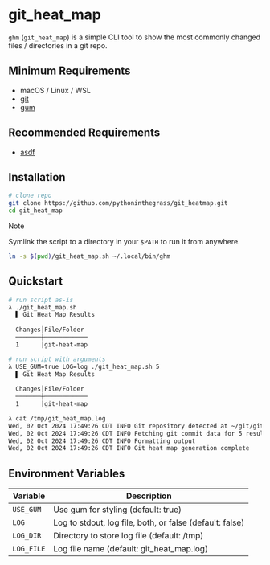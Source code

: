 # git_heat_map

`ghm` (`git_heat_map`) is a simple CLI tool to show the most commonly changed files / directories in a git repo.

## Minimum Requirements

* macOS / Linux / WSL
* [git](https://git-scm.com/)
* [gum](https://github.com/charmbracelet/gum?tab=readme-ov-file#installation)

## Recommended Requirements

* [asdf](https://asdf-vm.com/)

## Installation

```bash
# clone repo
git clone https://github.com/pythoninthegrass/git_heatmap.git
cd git_heat_map
```

> [!NOTE]
> Symlink the script to a directory in your `$PATH` to run it from anywhere.

```bash
ln -s $(pwd)/git_heat_map.sh ~/.local/bin/ghm
```


## Quickstart

```bash
# run script as-is
λ ./git_heat_map.sh
  ▌ Git Heat Map Results
  
  Changes│File/Folder 
  ───────┼────────────
  1      │git-heat-map

# run script with arguments
λ USE_GUM=true LOG=log ./git_heat_map.sh 5
  ▌ Git Heat Map Results
  
  Changes│File/Folder 
  ───────┼────────────
  1      │git-heat-map

λ cat /tmp/git_heat_map.log 
Wed, 02 Oct 2024 17:49:26 CDT INFO Git repository detected at ~/git/git_heatmap
Wed, 02 Oct 2024 17:49:26 CDT INFO Fetching git commit data for 5 results
Wed, 02 Oct 2024 17:49:26 CDT INFO Formatting output
Wed, 02 Oct 2024 17:49:26 CDT INFO Git heat map generation complete
```

## Environment Variables

| Variable   | Description                                              |
|------------|----------------------------------------------------------|
| `USE_GUM`  | Use gum for styling (default: true)                      |
| `LOG`      | Log to stdout, log file, both, or false (default: false) |
| `LOG_DIR`  | Directory to store log file (default: /tmp)              |
| `LOG_FILE` | Log file name (default: git_heat_map.log)                |
